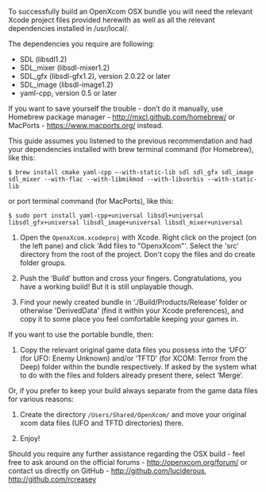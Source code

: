 To successfully build an OpenXcom OSX bundle you will need the relevant Xcode project files provided herewith as well as all the relevant dependencies installed in /usr/local/.

The dependencies you require are following:
- SDL (libsdl1.2)
- SDL_mixer (libsdl-mixer1.2)
- SDL_gfx (libsdl-gfx1.2), version 2.0.22 or later
- SDL_image (libsdl-image1.2)
- yaml-cpp, version 0.5 or later 

If you want to save yourself the trouble - don’t do it manually, use Homebrew package manager - http://mxcl.github.com/homebrew/ or MacPorts - https://www.macports.org/ instead. 

This guide assumes you listened to the previous recommendation and had your dependencies installed with brew terminal command (for Homebrew), like this:
```
$ brew install cmake yaml-cpp —-with-static-lib sdl sdl_gfx sdl_image sdl_mixer --with-flac --with-libmikmod --with-libvorbis --with-static-lib
```
or port terminal command (for MacPorts), like this:
```
$ sudo port install yaml-cpp+universal libsdl+universal libsdl_gfx+universal libsdl_image+universal libsdl_mixer+universal
```

1. Open the `OpenxXcom.xcodeproj` with Xcode.  Right click on the project (on the left pane) and click 'Add files to "OpenxXcom"'.  Select the 'src' directory from the root of the project.  Don't copy the files and do create folder groups.

1. Push the ‘Build’ button and cross your fingers. Congratulations, you have a working build! But it is still unplayable though.

1. Find your newly created bundle in ‘./Build/Products/Release’ folder or otherwise 'DerivedData' (find it within your Xcode preferences), and copy it to some place you feel comfortable keeping your games in.

If you want to use the portable bundle, then:

1. Copy the relevant original game data files you possess into the ‘UFO’ (for UFO: Enemy Unknown) and/or ‘TFTD’ (for XCOM: Terror from the Deep) folder within the bundle respectively. If asked by the system what to do with the files and folders already present there, select ‘Merge’.

Or, if you prefer to keep your build always separate from the game data files for various reasons: 

1. Create the directory `/Users/Shared/OpenXcom/` and move your original xcom data files (UFO and TFTD directories) there.


1. Enjoy!

Should you require any further assistance regarding the OSX build - feel free to ask around on the official forums - http://openxcom.org/forum/ or contact us directly on GitHub - http://github.com/luciderous, http://github.com/rcreasey

